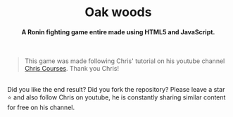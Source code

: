 <div align="center">
<h1>Oak woods</h1>
<h4>A Ronin fighting game entire made using HTML5 and JavaScript.</h4>
</div>
<br>

> This game was made following Chris' tutorial on his youtube channel [Chris Courses](https://www.youtube.com/channel/UC9Yp2yz6-pwhQuPlIDV_mjA). Thank you Chris!
<br>
Did you like the end result? Did you fork the repository? Please leave a star ⭐ and also follow Chris on youtube, he is constantly sharing similar content for free on his channel. 
